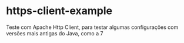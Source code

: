 # https-client-example
Teste com Apache Http Client, para testar algumas configurações com versões mais antigas do Java, como a 7
